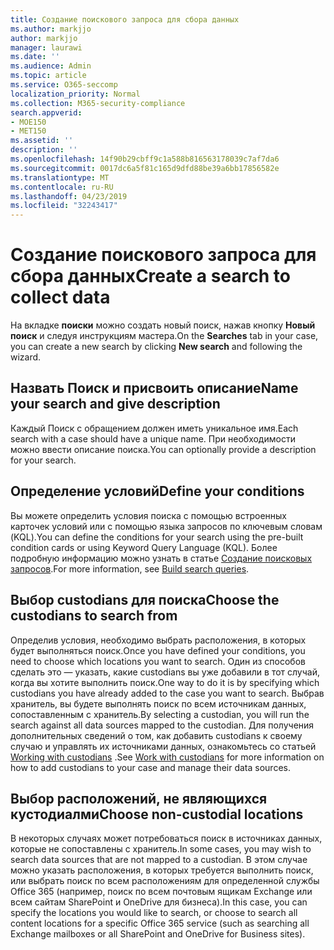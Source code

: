 ```yaml
---
title: Создание поискового запроса для сбора данных
ms.author: markjjo
author: markjjo
manager: laurawi
ms.date: ''
ms.audience: Admin
ms.topic: article
ms.service: O365-seccomp
localization_priority: Normal
ms.collection: M365-security-compliance
search.appverid:
- MOE150
- MET150
ms.assetid: ''
description: ''
ms.openlocfilehash: 14f90b29cbff9c1a588b816563178039c7af7da6
ms.sourcegitcommit: 0017dc6a5f81c165d9dfd88be39a6bb17856582e
ms.translationtype: MT
ms.contentlocale: ru-RU
ms.lasthandoff: 04/23/2019
ms.locfileid: "32243417"
---
```

# <a name="create-a-search-to-collect-data"></a><span data-ttu-id="5647e-102">Создание поискового запроса для сбора данных</span><span class="sxs-lookup"><span data-stu-id="5647e-102">Create a search to collect data</span></span>

<span data-ttu-id="5647e-103">На вкладке **поиски** можно создать новый поиск, нажав кнопку **Новый поиск** и следуя инструкциям мастера.</span><span class="sxs-lookup"><span data-stu-id="5647e-103">On the **Searches** tab in your case, you can create a new search by clicking **New search** and following the wizard.</span></span>

## <a name="name-your-search-and-give-description"></a><span data-ttu-id="5647e-104">Назвать Поиск и присвоить описание</span><span class="sxs-lookup"><span data-stu-id="5647e-104">Name your search and give description</span></span>

<span data-ttu-id="5647e-105">Каждый Поиск с обращением должен иметь уникальное имя.</span><span class="sxs-lookup"><span data-stu-id="5647e-105">Each search with a case should have a unique name.</span></span> <span data-ttu-id="5647e-106">При необходимости можно ввести описание поиска.</span><span class="sxs-lookup"><span data-stu-id="5647e-106">You can optionally provide a description for your search.</span></span> 

## <a name="define-your-conditions"></a><span data-ttu-id="5647e-107">Определение условий</span><span class="sxs-lookup"><span data-stu-id="5647e-107">Define your conditions</span></span>

<span data-ttu-id="5647e-108">Вы можете определить условия поиска с помощью встроенных карточек условий или с помощью языка запросов по ключевым словам (KQL).</span><span class="sxs-lookup"><span data-stu-id="5647e-108">You can define the conditions for your search using the pre-built condition cards or using Keyword Query Language (KQL).</span></span> <span data-ttu-id="5647e-109">Более подробную информацию можно узнать в статье [Создание поисковых запросов](building-search-queries.md).</span><span class="sxs-lookup"><span data-stu-id="5647e-109">For more information, see [Build search queries](building-search-queries.md).</span></span>

## <a name="choose-the-custodians-to-search-from"></a><span data-ttu-id="5647e-110">Выбор custodians для поиска</span><span class="sxs-lookup"><span data-stu-id="5647e-110">Choose the custodians to search from</span></span>

<span data-ttu-id="5647e-111">Определив условия, необходимо выбрать расположения, в которых будет выполняться поиск.</span><span class="sxs-lookup"><span data-stu-id="5647e-111">Once you have defined your conditions, you need to choose which locations you want to search.</span></span> <span data-ttu-id="5647e-112">Один из способов сделать это — указать, какие custodians вы уже добавили в тот случай, когда вы хотите выполнить поиск.</span><span class="sxs-lookup"><span data-stu-id="5647e-112">One way to do it is by specifying which custodians you have already added to the case you want to search.</span></span> <span data-ttu-id="5647e-113">Выбрав хранитель, вы будете выполнять поиск по всем источникам данных, сопоставленным с хранитель.</span><span class="sxs-lookup"><span data-stu-id="5647e-113">By selecting a custodian, you will run the search against all data sources mapped to the custodian.</span></span> <span data-ttu-id="5647e-114">Для получения дополнительных сведений о том, как добавить custodians к своему случаю и управлять их источниками данных, ознакомьтесь со статьей [Working with custodians](managing-custodians.md) .</span><span class="sxs-lookup"><span data-stu-id="5647e-114">See [Work with custodians](managing-custodians.md) for more information on how to add custodians to your case and manage their data sources.</span></span>

## <a name="choose-non-custodial-locations"></a><span data-ttu-id="5647e-115">Выбор расположений, не являющихся кустодиалми</span><span class="sxs-lookup"><span data-stu-id="5647e-115">Choose non-custodial locations</span></span>

<span data-ttu-id="5647e-116">В некоторых случаях может потребоваться поиск в источниках данных, которые не сопоставлены с хранитель.</span><span class="sxs-lookup"><span data-stu-id="5647e-116">In some cases, you may wish to search data sources that are not mapped to a custodian.</span></span> <span data-ttu-id="5647e-117">В этом случае можно указать расположения, в которых требуется выполнить поиск, или выбрать поиск по всем расположениям для определенной службы Office 365 (например, поиск по всем почтовым ящикам Exchange или всем сайтам SharePoint и OneDrive для бизнеса).</span><span class="sxs-lookup"><span data-stu-id="5647e-117">In this case, you can specify the locations you would like to search, or choose to search all content locations for a specific Office 365 service (such as searching all Exchange mailboxes or all SharePoint and OneDrive for Business sites).</span></span>